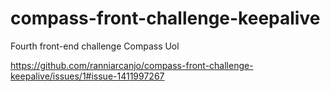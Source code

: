 # compass-front-challenge-keepalive
Fourth front-end challenge Compass Uol

https://github.com/ranniarcanjo/compass-front-challenge-keepalive/issues/1#issue-1411997267
